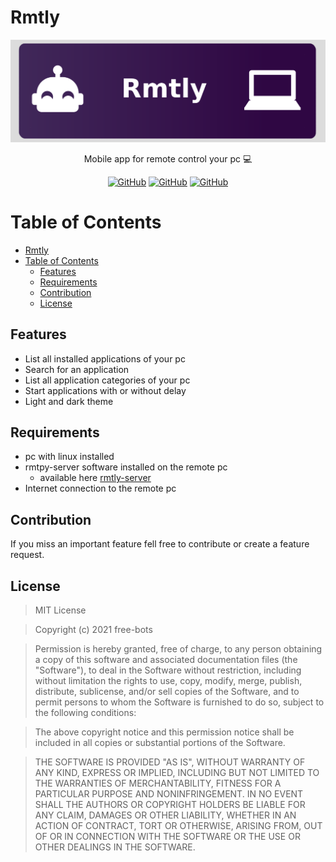 # Rmtly
![](./.README/header.png)

<p align="center">Mobile app for remote control your pc 💻️</p>

<p align="center">
    <a href="https://github.com/free-bots/rmtly/releases" alt="GitHub release (latest by date)">
        <img alt="GitHub" src="https://img.shields.io/github/v/release/free-bots/rmtly?style=flat-square"></a>
    <a href="https://github.com/free-bots/rmtly/blob/master/LICENSE.md" alt="License">
        <img alt="GitHub" src="https://img.shields.io/github/license/free-bots/rmtly?style=flat-square"></a>
    <a href="https://github.com/free-bots/rmtly/graphs/contributors" alt="Contributors">
        <img alt="GitHub" src="https://img.shields.io/github/contributors/free-bots/rmtly?style=flat-square"></a>
</p>

# Table of Contents

- [Rmtly](#rmtly)
- [Table of Contents](#table-of-contents)
  - [Features](#features)
  - [Requirements](#requirements)
  - [Contribution](#contribution)
  - [License](#license)

## Features

- List all installed applications of your pc
- Search for an application
- List all application categories of your pc
- Start applications with or without delay
- Light and dark theme

## Requirements
- pc with linux installed
- rmtpy-server software installed on the remote pc
  - available here [rmtly-server](https://github.com/free-bots/rmtly-server)
- Internet connection to the remote pc

## Contribution

If you miss an important feature fell free to contribute or create a feature request.

## License

>MIT License

>Copyright (c) 2021 free-bots

>Permission is hereby granted, free of charge, to any person obtaining a copy
of this software and associated documentation files (the "Software"), to deal
in the Software without restriction, including without limitation the rights
to use, copy, modify, merge, publish, distribute, sublicense, and/or sell
copies of the Software, and to permit persons to whom the Software is
furnished to do so, subject to the following conditions:

>The above copyright notice and this permission notice shall be included in all
copies or substantial portions of the Software.

>THE SOFTWARE IS PROVIDED "AS IS", WITHOUT WARRANTY OF ANY KIND, EXPRESS OR
IMPLIED, INCLUDING BUT NOT LIMITED TO THE WARRANTIES OF MERCHANTABILITY,
FITNESS FOR A PARTICULAR PURPOSE AND NONINFRINGEMENT. IN NO EVENT SHALL THE
AUTHORS OR COPYRIGHT HOLDERS BE LIABLE FOR ANY CLAIM, DAMAGES OR OTHER
LIABILITY, WHETHER IN AN ACTION OF CONTRACT, TORT OR OTHERWISE, ARISING FROM,
OUT OF OR IN CONNECTION WITH THE SOFTWARE OR THE USE OR OTHER DEALINGS IN THE
SOFTWARE.
